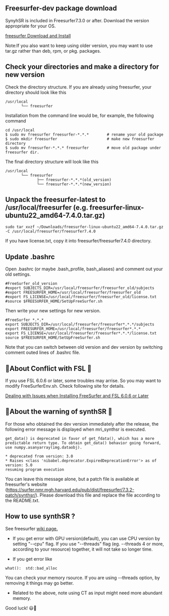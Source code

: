 ﻿## Freesurfer-dev package download

SynyhSR is included in Freesurfer7.3.0 or after. Download the version appropriate for your OS.

[freesurfer Download and Install](https://surfer.nmr.mgh.harvard.edu/fswiki/DownloadAndInstall)

Note:If you also want to keep using older version, you may want to use tar.gz rather than deb, rpm,
or pkg. packages.

## Check your directories and make a directory for new version

Check the directory structure. If you are already using freesurfer, your directory should look like this

```
/usr/local
       └── freesurfer        
```

Installation from the command line would be, for example, the following command

```
cd /usr/local
$ sudo mv freesurfer freesurfer-*.*.*        # rename your old package
$ sudo mkdir freesurfer                      # make new freesurfer directory
$ sudo mv freesurfer-*.*.* freesurfer        # move old package under freesurfer dir.
```

The final directory structure will look like this

```
/usr/local
       └── freesurfer
              ├── freesurfer-*.*.*(old_version)
              └── freesurfer-*.*.*(new_version)
```

## Unpack the freesurfer-latest to /usr/local/freesurfer (e.g. freesurfer-linux-ubuntu22_amd64-7.4.0.tar.gz)

```
sudo tar xvzf ~/Downloads/freesurfer-linux-ubuntu22_amd64-7.4.0.tar.gz -C /usr/local/freesurfer/freesurfer7.4.0
```

If you have license.txt, copy it into freesurfer/freesurfer7.4.0 directory.

## Update .bashrc

Open .bashrc (or maybe .bash_profile, bash_aliases) and comment out your old settings.

```
#FreeSurfer_old_version
#export SUBJECTS_DIR=/usr/local/freesurfer/freesurfer_old/subjects
#export FREESURFER_HOME=/usr/local/freesurfer/freesurfer_old
#export FS_LICENSE=/usr/local/freesurfer/freesurfer_old/license.txt
#source $FREESURFER_HOME/SetUpFreeSurfer.sh
```

Then write your new settings for new version.

```
#FreeSurfer *.*.*
export SUBJECTS_DIR=/usr/local/freesurfer/freesurfer*.*.*/subjects
export FREESURFER_HOME=/usr/local/freesurfer/freesurfer*.*.*
export FS_LICENSE=/usr/local/freesurfer/freesurfer*.*.*/license.txt
source $FREESURFER_HOME/SetUpFreeSurfer.sh
```

Note that you can switch between old version and dev version by switching comment outed lines of .bashrc file.

## 📌About Conflict with FSL 📌

If you use FSL 6.0.6 or later, some troubles may arrise. So you may want to modify FreeSurferEnv.sh.
Check following site for details.

[Dealing with Issues when Installing FreeSurfer and FSL 6.0.6 or Later](https://www.nemotos.net/?p=5388)

## 📌About the warning of synthSR 📌

For those who obtained the dev version immediately after the release, the following error message is displayed when mri_synthsr is executed.

```
get_data() is deprecated in favor of get_fdata(), which has a more predictable return type. To obtain get_data() behavior going forward, use numpy.asanyarray(img.dataobj).

* deprecated from version: 3.0
* Raises <class 'nibabel.deprecator.ExpiredDeprecationError'> as of version: 5.0
resuming program execution
```

You can leave this message alone, but a patch file is available at freesurfer's website (<https://surfer.nmr.mgh.harvard.edu/pub/dist/freesurfer/7.3.2-patch/synthsr/>). Please download this file and replace the file according to the README.txt.

## How to use synthSR ?

See freesurfer [wiki page.](https://surfer.nmr.mgh.harvard.edu/fswiki/SynthSR)

- If you get error with GPU version(default), you can use CPU version by setting "--cpu" flag. If you use
"--threads" flag (eg. --threads 4 or more, according to your resource) together, it will not take so longer time.

- If you get error like

```
what():  std::bad_alloc
```

You can check your memory rsource.
If you are using --threads option, by removing it things may go better.

- Related to the above, note using CT as input  might need more abundant memory.

Good luck! :smiley::wave:
